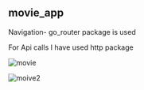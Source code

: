 ## movie_app

Navigation- go_router package is used

For Api calls I have used http package

![movie](https://github.com/user-attachments/assets/8660950e-d695-4f3e-9337-335c47ba43c3)

![moive2](https://github.com/user-attachments/assets/9ef8fb27-4d36-4f34-ae19-d0f29619c66f)
